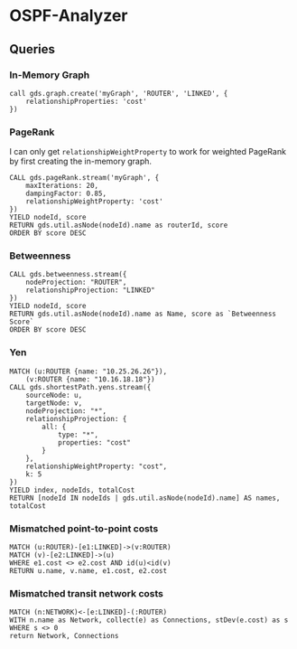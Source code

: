 # OSPF-Analyzer

## Queries

### In-Memory Graph

```
call gds.graph.create('myGraph', 'ROUTER', 'LINKED', {
    relationshipProperties: 'cost'
})
```

### PageRank

I can only get `relationshipWeightProperty` to work for weighted PageRank by first creating the in-memory graph.

```
CALL gds.pageRank.stream('myGraph', {
    maxIterations: 20,
    dampingFactor: 0.85,
    relationshipWeightProperty: 'cost'
})
YIELD nodeId, score
RETURN gds.util.asNode(nodeId).name as routerId, score
ORDER BY score DESC
```

### Betweenness

```
CALL gds.betweenness.stream({
    nodeProjection: "ROUTER",
    relationshipProjection: "LINKED"
})
YIELD nodeId, score
RETURN gds.util.asNode(nodeId).name as Name, score as `Betweenness Score`
ORDER BY score DESC
```

### Yen

```
MATCH (u:ROUTER {name: "10.25.26.26"}),
    (v:ROUTER {name: "10.16.18.18"})
CALL gds.shortestPath.yens.stream({
    sourceNode: u,
    targetNode: v,
    nodeProjection: "*",
    relationshipProjection: {
        all: {
            type: "*",
            properties: "cost"
        }
    },
    relationshipWeightProperty: "cost",
    k: 5
})
YIELD index, nodeIds, totalCost
RETURN [nodeId IN nodeIds | gds.util.asNode(nodeId).name] AS names, totalCost
```

### Mismatched point-to-point costs

```
MATCH (u:ROUTER)-[e1:LINKED]->(v:ROUTER)
MATCH (v)-[e2:LINKED]->(u)
WHERE e1.cost <> e2.cost AND id(u)<id(v)
RETURN u.name, v.name, e1.cost, e2.cost
```

### Mismatched transit network costs

```
MATCH (n:NETWORK)<-[e:LINKED]-(:ROUTER)
WITH n.name as Network, collect(e) as Connections, stDev(e.cost) as s
WHERE s <> 0
return Network, Connections
```
